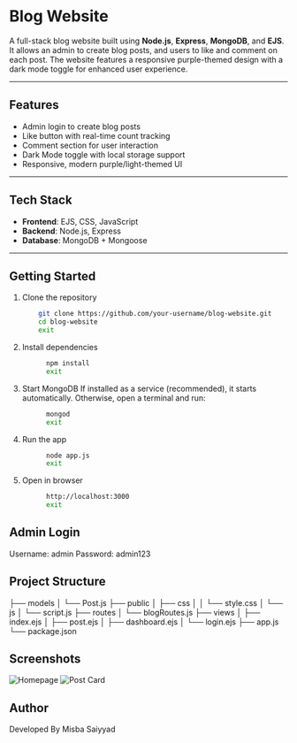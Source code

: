 # Blog Website

A full-stack blog website built using **Node.js**, **Express**, **MongoDB**, and **EJS**. It allows an admin to create blog posts, and users to like and comment on each post. The website features a responsive purple-themed design with a dark mode toggle for enhanced user experience.

---

## Features

- Admin login to create blog posts
- Like button with real-time count tracking
- Comment section for user interaction
- Dark Mode toggle with local storage support
- Responsive, modern purple/light-themed UI

---

## Tech Stack

- **Frontend**: EJS, CSS, JavaScript
- **Backend**: Node.js, Express
- **Database**: MongoDB + Mongoose

---

## Getting Started

1. Clone the repository
    ```bash
        git clone https://github.com/your-username/blog-website.git
        cd blog-website
        exit
    
2. Install dependencies
   ```bash
         npm install
         exit
   
3. Start MongoDB
If installed as a service (recommended), it starts automatically. Otherwise, open a terminal and run:
   ```bash
         mongod
         exit
   
4. Run the app
   ```bash
         node app.js
         exit

5. Open in browser
   ```bash
         http://localhost:3000
         exit

##  Admin Login

Username: admin
Password: admin123

## Project Structure
├── models
│   └── Post.js
├── public
│   ├── css
│   │   └── style.css
│   └── js
│       └── script.js
├── routes
│   └── blogRoutes.js
├── views
│   ├── index.ejs
│   ├── post.ejs
│   ├── dashboard.ejs
│   └── login.ejs
├── app.js
└── package.json

## Screenshots

![Homepage](Result-1.png)
![Post Card](Result-2.png)

## Author
Developed By Misba Saiyyad






   




